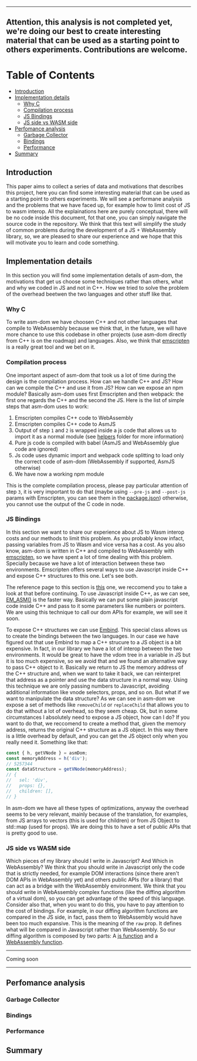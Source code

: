 
---
**Attention, this analysis is not completed yet, we're doing our best to create interesting material that can be used as a starting point to others experiments. Contributions are welcome.**
---


# Table of Contents

- [Introduction](#introduction)
- [Implementation details](#implementation-details)
	- [Why C](#why-c)
	- [Compilation process](#compilation-process)
	- [JS Bindings](#js-bindings)
	- [JS side vs WASM side](#js-side-vs-wasm-side)
- [Perfomance analysis](#perfomance-analysis)
	- [Garbage Collector](#garbage-collector)
	- [Bindings](#bindings)
	- [Performance](#performance)
- [Summary](#summary)

## Introduction
This paper aims to collect a series of data and motivations that describes this project, here you can find some interesting material that can be used as a starting point to others experiments. We will see a performane analysis and the problems that we have faced up, for example how to limit cost of JS to wasm interop. All the explainations here are purely conceptual, there will be no code inside this document, fot that one, you can simply navigate the source code in the repository. We think that this text will simplify the study of common problems during the development of a JS + WebAssembly library, so, we are pleased to share our experience and we hope that this will motivate you to learn and code something.

## Implementation details
In this section you will find some implementation details of asm-dom, the motivations that get us choose some techniques rather than others, what and why we coded in JS and not in C++. How we tried to solve the problem of the overhead beetwen the two languages and other stuff like that.

### Why C
To write asm-dom we have choosen C++ and not other languages that compile to WebAssembly because we think that, in the future, we will have more chance to use this codebase in other projects (use asm-dom directly from C++ is on the roadmap) and languages. Also, we think that [emscripten](http://kripken.github.io/emscripten-site/) is a really great tool and we bet on it.

### Compilation process
One important aspect of asm-dom that took us a lot of time during the design is the compilation process. How can we handle C++ and JS? How can we compile the C++ and use it from JS? How can we expose an npm module?
Basically asm-dom uses first Emscripten and then webpack: the first one regards the C++ and the second the JS.
Here is the list of simple steps that asm-dom uses to work:

1. Emscripten compiles C++ code to WebAssembly
2. Emscripten compiles C++ code to AsmJS
3. Output of step `1` and `2` is wrapped inside a js code that allows us to import it as a normal module (see [helpers](https://github.com/mbasso/asm-dom/tree/master/src/helpers) folder for more information)
4. Pure js code is compiled with babel (AsmJS and WebAssembly glue code are ignored)
5. Js code uses dynamic import and webpack code splitting to load only the correct code of asm-dom (WebAssembly if supported, AsmJS otherwise)
6. We have now a working npm module

This is the complete compilation process, please pay particular attention of step `3`, it is very important to do that (maybe using `--pre-js` and `--post-js` params with Emscripten, you can see them in the [package.json](https://github.com/mbasso/asm-dom/tree/master/package.json)) otherwise, you cannot use the output of the C code in node.

### JS Bindings
In this section we want to share our experience about JS to Wasm interop costs and our methods to limit this problem. As you probably know infact, passing variables from JS to Wasm and vice versa has a cost. As you also know, asm-dom is written in C++ and compiled to WebAssembly with [emscripten](http://kripken.github.io/emscripten-site/), so we have spent a lot of time dealing with this problem. Specially because we have a lot of interaction between these two environments. Emscripten offers several ways to use Javascript inside C++ and expose C++ structures to this one. Let's see both.

The reference page to this section is [this](http://kripken.github.io/emscripten-site/docs/porting/connecting_cpp_and_javascript/Interacting-with-code.html) one, we reccomend you to take a look at that before continuing.
To use Javascript inside C++, as we can see, [EM_ASM()](http://kripken.github.io/emscripten-site/docs/porting/connecting_cpp_and_javascript/Interacting-with-code.html#interacting-with-code-call-javascript-from-native) is the faster way. Basically we can put some plain javascript code inside C++ and pass to it some parameters like numbers or pointers. We are using this technique to call our dom APIs for example, we will see it soon.

To expose C++ structures we can use [Embind](http://kripken.github.io/emscripten-site/docs/porting/connecting_cpp_and_javascript/embind.html#embind-val-guide). This special class allows us to create the bindings between the two languages.
In our case we have figured out that use Embind to map a C++ strucure to a JS object is a bit expensive. In fact, in our library we have a lot of interop between the two environments. It would be great to have the vdom tree in a variable in JS but it is too much expensive, so we avoid that and we found an alternative way to pass C++ object to it. Basically we return to JS the memory address of the C++ structure and, when we want to take it back, we can reinterpret that address as a pointer and use the data structure in a normal way. Using this technique we are only passing numbers to Javascript, avoiding additional information like vnode selectors, props, and so on. But what if we want to manipulate the data structure? As we can see in asm-dom we expose a set of methods like `removeChild` or `replaceChild` that allows you to do that without a lot of overhead, so they seem cheap. Ok, but in some circumstances I absolutely need to expose a JS object, how can I do? If you want to do that, we reccomend to create a method that, given the memory address, returns the original C++ structure as a JS object. In this way there is a little overhead by default, and you can get the JS object only when you really need it. Something like that:

```js
const { h, getVNode } = asmDom;
const memoryAddress = h('div');
// 5257344
const dataStructure = getVNode(memoryAddress);
// {
//   sel: 'div',
//	 props: {},
//	 children: [],
// }
```

In asm-dom we have all these types of optimizations, anyway the overhead seems to be very relevant, mainly because of the translation, for examples, from JS arrays to vectors (this is used for children) or from JS Object to std::map (used for props). We are doing this to have a set of public APIs that is pretty good to use.

### JS side vs WASM side
Which pieces of my library should I write in Javascript? And Which in WebAssembly?
We think that you should write in Javascript only the code that is strictly needed, for example DOM interactions (since there aren't DOM APIs in WebAssembly yet) and others public APIs (for a library) that can act as a bridge with the WebAssembly environment.
We think that you should write in WebAssembly complex functions (like the diffing algorithm of a virtual dom), so you can get advantage of the speed of this language. Consider also that, when you want to do this, you have to pay attention to the cost of bindings. For example, in our diffing algorithm functions are compared in the JS side, in fact, pass them to WebAssembly would have been too much expansive. This is the meaning of the `raw` prop. It defines what will be compared in Javascript rather than WebAssembly. So our diffing algorithm is composed by two parts: A [js function](https://github.com/mbasso/asm-dom/blob/master/src/js/diff.js) and a [WebAssembly function](https://github.com/mbasso/asm-dom/blob/master/src/cpp/Diff/diff.cpp).

---

Coming soon

---

## Perfomance analysis

### Garbage Collector

### Bindings

### Performance

## Summary

